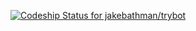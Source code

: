 [ ![Codeship Status for jakebathman/trybot](https://app.codeship.com/projects/3e2a6790-7504-0136-5ec4-4ad84b2e7a9d/status?branch=master)](https://app.codeship.com/projects/299743)
